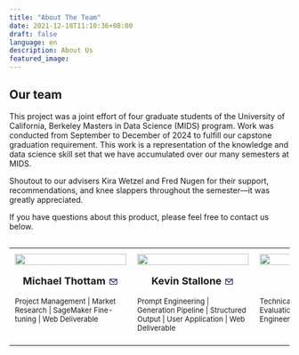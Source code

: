 ```yaml
---
title: "About The Team"
date: 2021-12-18T11:10:36+08:00
draft: false
language: en
description: About Us
featured_image:
---
```


## Our team

This project was a joint effort of four graduate students of the University of California, Berkeley Masters in Data Science (MIDS) program. Work was conducted from September to December of 2024 to fulfill our capstone graduation requirement. This work is a representation of the knowledge and data science skill set that we have accumulated over our many semesters at MIDS.

Shoutout to our advisers Kira Wetzel and Fred Nugen for their support, recommendations, and knee slappers throughout the semester––it was greatly appreciated. 

If you have questions about this product, please feel free to contact us below. 


<div style="display: flex; justify-content: center;">
<table style="border-collapse: collapse; width: 100%; max-width: 800px;">
  <tr>
    <td style="width: 25%; padding: 10px; vertical-align: top;">
      <img src="/images/team_photos/michael.png" style="width: 100%; height: auto; max-width: 200px;">
      <p style="text-align: center; font-weight: bold; font-size: 18px">Michael Thottam
        <a href="mailto:michaelthottam@gmail.com" style="text-decoration: none; display: inline-block; vertical-align: middle;">
          <svg viewBox="0 0 24 24" fill="none" xmlns="http://www.w3.org/2000/svg" width="18" height="18" style="vertical-align: middle;">
            <path fill-rule="evenodd" clip-rule="evenodd" d="M3.75 5.25L3 6V18L3.75 18.75H20.25L21 18V6L20.25 5.25H3.75ZM4.5 7.6955V17.25H19.5V7.69525L11.9999 14.5136L4.5 7.6955ZM18.3099 6.75H5.68986L11.9999 12.4864L18.3099 6.75Z" fill="#080341"/>
          </svg>
        </a>
      </p>
      <p style="text-align: left; width: 200px; font-size: 13px">Project Management | Market Research | SageMaker Fine-tuning | Web Deliverable</p>
    </td>
    <td style="width: 25%; padding: 10px; vertical-align: top;">
      <img src="/images/team_photos/kevin.jpg" style="width: 100%; height: auto; max-width: 200px;">
      <p style="text-align: center; font-weight: bold; font-size: 18px">Kevin Stallone
        <a href="mailto:contact@kevin.stallone.cc" style="text-decoration: none; display: inline-block; vertical-align: middle;">
          <svg viewBox="0 0 24 24" fill="none" xmlns="http://www.w3.org/2000/svg" width="18" height="18" style="vertical-align: middle;">
            <path fill-rule="evenodd" clip-rule="evenodd" d="M3.75 5.25L3 6V18L3.75 18.75H20.25L21 18V6L20.25 5.25H3.75ZM4.5 7.6955V17.25H19.5V7.69525L11.9999 14.5136L4.5 7.6955ZM18.3099 6.75H5.68986L11.9999 12.4864L18.3099 6.75Z" fill="#080341"/>
          </svg>
        </a>
      </p>
      <p style="text-align: left; width: 200px; font-size: 13px">Prompt Engineering | Generation Pipeline | Structured Output | User Application | Web Deliverable</p>
    </td>
    <td style="width: 25%; padding: 10px; vertical-align: top;">
      <img src="/images/team_photos/chi.jpg" style="width: 100%; height: auto; max-width: 200px;">
      <p style="text-align: center; font-weight: bold; font-size: 18px">Chi So
        <a href="mailto:chihso@berkeley.edu" style="text-decoration: none; display: inline-block; vertical-align: middle;">
          <svg viewBox="0 0 24 24" fill="none" xmlns="http://www.w3.org/2000/svg" width="18" height="18" style="vertical-align: middle;">
            <path fill-rule="evenodd" clip-rule="evenodd" d="M3.75 5.25L3 6V18L3.75 18.75H20.25L21 18V6L20.25 5.25H3.75ZM4.5 7.6955V17.25H19.5V7.69525L11.9999 14.5136L4.5 7.6955ZM18.3099 6.75H5.68986L11.9999 12.4864L18.3099 6.75Z" fill="#080341"/>
          </svg>
        </a>
      </p>
      <p style="text-align: left; width: 200px; font-size: 13px">Technical Project Management | Evaluation Pipeline | AWS Engineering</p>
    </td>
    <td style="width: 25%; padding: 10px; vertical-align: top;">
      <img src="/images/team_photos/edward.png" style="width: 100%; height: auto; max-width: 200px;">
      <p style="text-align: center; font-weight: bold; font-size: 18px">Edward Shin
        <a href="mailto:eshin1@berkeley.edu" style="text-decoration: none; display: inline-block; vertical-align: middle;">
          <svg viewBox="0 0 24 24" fill="none" xmlns="http://www.w3.org/2000/svg" width="18" height="18" style="vertical-align: middle;">
            <path fill-rule="evenodd" clip-rule="evenodd" d="M3.75 5.25L3 6V18L3.75 18.75H20.25L21 18V6L20.25 5.25H3.75ZM4.5 7.6955V17.25H19.5V7.69525L11.9999 14.5136L4.5 7.6955ZM18.3099 6.75H5.68986L11.9999 12.4864L18.3099 6.75Z" fill="#080341"/>
          </svg>
        </a>
      </p>
      <p style="text-align: left; width: 200px; font-size: 13px">Prompt Engineering | Data Generation | Front-end Ideation | AWS Engineering</p>
    </td>
  </tr>
</table>
</div>

